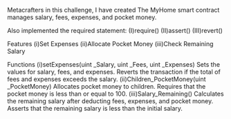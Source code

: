 Metacrafters in this challenge, I have created The MyHome smart contract manages salary, fees, expenses, and pocket money.

Also implemented the required statement:
(I)require()
(II)assert()
(III)revert()

Features
(i)Set Expenses
(ii)Allocate Pocket Money
(iii)Check Remaining Salary

Functions
(i)setExpenses(uint _Salary, uint _Fees, uint _Expenses)
Sets the values for salary, fees, and expenses.
Reverts the transaction if the total of fees and expenses exceeds the salary.
(ii)Children_PocketMoney(uint _PocketMoney)
Allocates pocket money to children.
Requires that the pocket money is less than or equal to 100.
(iii)Salary_Remaining()
Calculates the remaining salary after deducting fees, expenses, and pocket money.
Asserts that the remaining salary is less than the initial salary.
